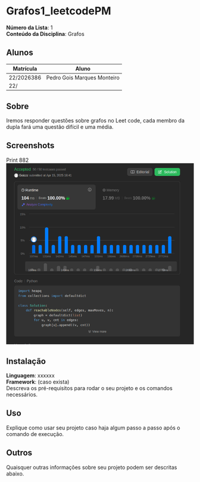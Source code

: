# Grafos1_leetcodePM

**Número da Lista**: 1<br>
**Conteúdo da Disciplina**: Grafos<br>

## Alunos
|Matrícula | Aluno |
| -- | -- |
| 22/2026386  |  Pedro Gois Marques Monteiro |
| 22/ |   |

## Sobre 
Iremos responder questões sobre grafos no Leet code, cada membro da dupla fará uma questão difícil e uma média.

## Screenshots
Print 882
![print](./Resposta_882/accept.png)

## Instalação 
**Linguagem**: xxxxxx<br>
**Framework**: (caso exista)<br>
Descreva os pré-requisitos para rodar o seu projeto e os comandos necessários.

## Uso 
Explique como usar seu projeto caso haja algum passo a passo após o comando de execução.

## Outros 
Quaisquer outras informações sobre seu projeto podem ser descritas abaixo.




